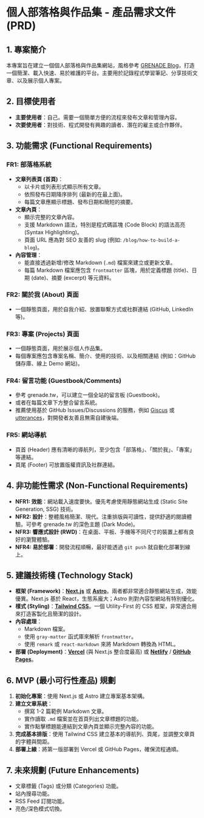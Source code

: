 # 個人部落格與作品集 - 產品需求文件 (PRD)

## 1. 專案簡介

本專案旨在建立一個個人部落格與作品集網站，風格參考 [GRENADE Blog](https://grenade.tw/blog/)，打造一個簡潔、載入快速、易於維護的平台。主要用於記錄程式學習筆記、分享技術文章、以及展示個人專案。

## 2. 目標使用者

- **主要使用者**：自己。需要一個簡單方便的流程來發布文章和管理內容。
- **次要使用者**：對技術、程式開發有興趣的讀者、潛在的雇主或合作夥伴。

## 3. 功能需求 (Functional Requirements)

### FR1: 部落格系統
- **文章列表頁 (首頁)**：
    - 以卡片或列表形式顯示所有文章。
    - 依照發布日期降序排列 (最新的在最上面)。
    - 每篇文章應顯示標題、發布日期和簡短的摘要。
- **文章內頁**：
    - 顯示完整的文章內容。
    - 支援 Markdown 語法，特別是程式碼區塊 (Code Block) 的語法高亮 (Syntax Highlighting)。
    - 頁面 URL 應為對 SEO 友善的 slug (例如: `/blog/how-to-build-a-blog`)。
- **內容管理**：
    - 能直接透過新增/修改 Markdown (`.md`) 檔案來建立或更新文章。
    - 每篇 Markdown 檔案應包含 `frontmatter` 區塊，用於定義標題 (title)、日期 (date)、摘要 (excerpt) 等元資料。

### FR2: 關於我 (About) 頁面
- 一個靜態頁面，用於自我介紹、放置聯繫方式或社群連結 (GitHub, LinkedIn 等)。

### FR3: 專案 (Projects) 頁面
- 一個靜態頁面，用於展示個人作品集。
- 每個專案應包含專案名稱、簡介、使用的技術、以及相關連結 (例如：GitHub 儲存庫、線上 Demo 網站)。

### FR4: 留言功能 (Guestbook/Comments)
- 參考 grenade.tw，可以建立一個全站的留言板 (Guestbook)。
- 或者在每篇文章下方整合留言系統。
- 推薦使用基於 GitHub Issues/Discussions 的服務，例如 [Giscus](https://giscus.app/zh-TW) 或 [utterances](https://utteranc.es/)，對開發者友善且無需自建後端。

### FR5: 網站導航
- 頁首 (Header) 應有清晰的導航列，至少包含「部落格」、「關於我」、「專案」等連結。
- 頁尾 (Footer) 可放置版權資訊及社群連結。

## 4. 非功能性需求 (Non-Functional Requirements)

- **NFR1: 效能**：網站載入速度要快。優先考慮使用靜態網站生成 (Static Site Generation, SSG) 技術。
- **NFR2: 設計**：整體風格簡潔、現代。注重排版與可讀性，提供舒適的閱讀體驗。可參考 grenade.tw 的深色主題 (Dark Mode)。
- **NFR3: 響應式設計 (RWD)**：在桌面、平板、手機等不同尺寸的裝置上都有良好的瀏覽體驗。
- **NFR4: 易於部署**：開發流程順暢，最好能透過 `git push` 就自動化部署到線上。

## 5. 建議技術棧 (Technology Stack)

- **框架 (Framework)**：[**Next.js**](https://nextjs.org/) 或 [**Astro**](https://astro.build/)。兩者都非常適合靜態網站生成，效能優異。Next.js 基於 React，生態系龐大；Astro 則對內容型網站有特別優化。
- **樣式 (Styling)**：[**Tailwind CSS**](https://tailwindcss.com/)。一個 Utility-First 的 CSS 框架，非常適合用來打造客製化且簡潔的設計。
- **內容處理**：
    - Markdown 檔案。
    - 使用 `gray-matter` 函式庫來解析 `frontmatter`。
    - 使用 `remark` 或 `react-markdown` 來將 Markdown 轉換為 HTML。
- **部署 (Deployment)**：[**Vercel**](https://vercel.com/) (與 Next.js 整合度最高) 或 [**Netlify**](https://www.netlify.com/) / [**GitHub Pages**](https://pages.github.com/)。

## 6. MVP (最小可行性產品) 規劃

1.  **初始化專案**：使用 Next.js 或 Astro 建立專案基本架構。
2.  **建立文章系統**：
    - 撰寫 1-2 篇範例 Markdown 文章。
    - 實作讀取 `.md` 檔案並在首頁列出文章標題的功能。
    - 實作點擊標題能連結到文章內頁並顯示完整內容的功能。
3.  **完成基本排版**：使用 Tailwind CSS 建立基本的導航列、頁尾，並調整文章頁的字體與間距。
4.  **部署上線**：將第一版部署到 Vercel 或 GitHub Pages，確保流程通順。

## 7. 未來規劃 (Future Enhancements)

- 文章標籤 (Tags) 或分類 (Categories) 功能。
- 站內搜尋功能。
- RSS Feed 訂閱功能。
- 亮色/深色模式切換。

